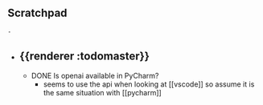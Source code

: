 ## Scratchpad
	-
- ## {{renderer :todomaster}}
	- DONE Is openai available in PyCharm?
		- seems to use the api when looking at [[vscode]] so assume it is the same situation with [[pycharm]]